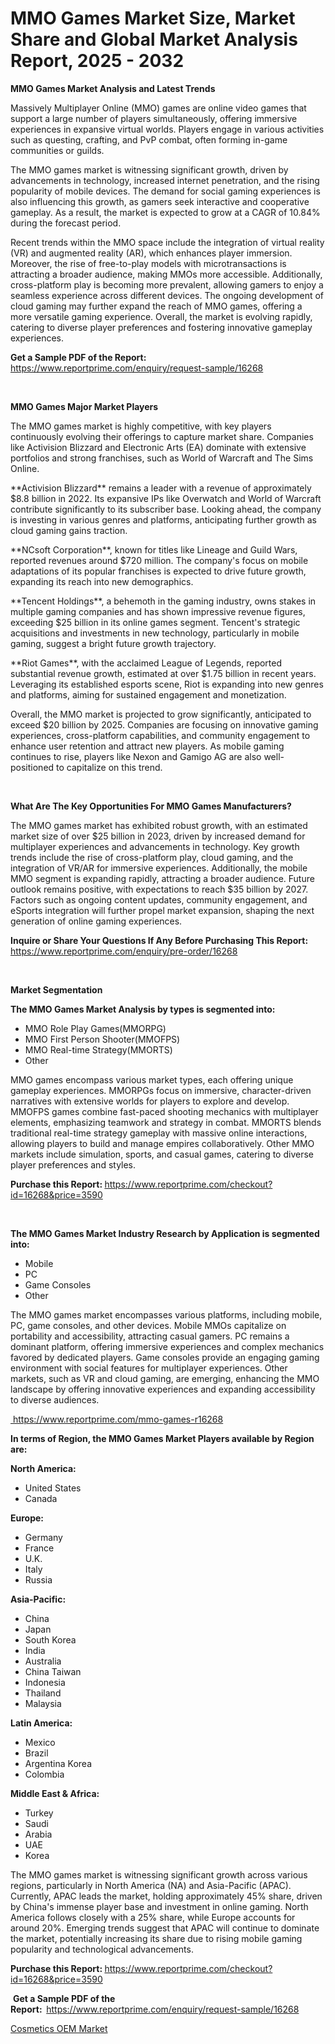 <p><h1>MMO Games Market Size, Market Share and Global Market Analysis Report, 2025 - 2032</h1></p><p><strong>MMO Games Market Analysis and Latest Trends</strong></p>
<p><p>Massively Multiplayer Online (MMO) games are online video games that support a large number of players simultaneously, offering immersive experiences in expansive virtual worlds. Players engage in various activities such as questing, crafting, and PvP combat, often forming in-game communities or guilds.</p><p>The MMO games market is witnessing significant growth, driven by advancements in technology, increased internet penetration, and the rising popularity of mobile devices. The demand for social gaming experiences is also influencing this growth, as gamers seek interactive and cooperative gameplay. As a result, the market is expected to grow at a CAGR of 10.84% during the forecast period.</p><p>Recent trends within the MMO space include the integration of virtual reality (VR) and augmented reality (AR), which enhances player immersion. Moreover, the rise of free-to-play models with microtransactions is attracting a broader audience, making MMOs more accessible. Additionally, cross-platform play is becoming more prevalent, allowing gamers to enjoy a seamless experience across different devices. The ongoing development of cloud gaming may further expand the reach of MMO games, offering a more versatile gaming experience. Overall, the market is evolving rapidly, catering to diverse player preferences and fostering innovative gameplay experiences.</p></p>
<p><strong>Get a Sample PDF of the Report:&nbsp;</strong> <a href="https://www.reportprime.com/enquiry/request-sample/16268?utm_campaign=3266&utm_medium=2&utm_source=Github&utm_content=ia&utm_term=20032025&utm_id=mmo-games">https://www.reportprime.com/enquiry/request-sample/16268</a></p>
<p>&nbsp;</p>
<p><strong>MMO Games Major Market Players</strong></p>
<p><p>The MMO games market is highly competitive, with key players continuously evolving their offerings to capture market share. Companies like Activision Blizzard and Electronic Arts (EA) dominate with extensive portfolios and strong franchises, such as World of Warcraft and The Sims Online.</p><p>**Activision Blizzard** remains a leader with a revenue of approximately $8.8 billion in 2022. Its expansive IPs like Overwatch and World of Warcraft contribute significantly to its subscriber base. Looking ahead, the company is investing in various genres and platforms, anticipating further growth as cloud gaming gains traction.</p><p>**NCsoft Corporation**, known for titles like Lineage and Guild Wars, reported revenues around $720 million. The company's focus on mobile adaptations of its popular franchises is expected to drive future growth, expanding its reach into new demographics.</p><p>**Tencent Holdings**, a behemoth in the gaming industry, owns stakes in multiple gaming companies and has shown impressive revenue figures, exceeding $25 billion in its online games segment. Tencent's strategic acquisitions and investments in new technology, particularly in mobile gaming, suggest a bright future growth trajectory.</p><p>**Riot Games**, with the acclaimed League of Legends, reported substantial revenue growth, estimated at over $1.75 billion in recent years. Leveraging its established esports scene, Riot is expanding into new genres and platforms, aiming for sustained engagement and monetization.</p><p>Overall, the MMO market is projected to grow significantly, anticipated to exceed $20 billion by 2025. Companies are focusing on innovative gaming experiences, cross-platform capabilities, and community engagement to enhance user retention and attract new players. As mobile gaming continues to rise, players like Nexon and Gamigo AG are also well-positioned to capitalize on this trend.</p></p>
<p>&nbsp;</p>
<p><strong>What Are The Key Opportunities For MMO Games Manufacturers?</strong></p>
<p><p>The MMO games market has exhibited robust growth, with an estimated market size of over $25 billion in 2023, driven by increased demand for multiplayer experiences and advancements in technology. Key growth trends include the rise of cross-platform play, cloud gaming, and the integration of VR/AR for immersive experiences. Additionally, the mobile MMO segment is expanding rapidly, attracting a broader audience. Future outlook remains positive, with expectations to reach $35 billion by 2027. Factors such as ongoing content updates, community engagement, and eSports integration will further propel market expansion, shaping the next generation of online gaming experiences.</p></p>
<p><strong>Inquire or Share Your Questions If Any Before Purchasing This Report:</strong> <a href="https://www.reportprime.com/enquiry/pre-order/16268?utm_campaign=3266&utm_medium=2&utm_source=Github&utm_content=ia&utm_term=20032025&utm_id=mmo-games">https://www.reportprime.com/enquiry/pre-order/16268</a></p>
<p>&nbsp;</p>
<p><strong>Market Segmentation</strong></p>
<p><strong>The MMO Games Market Analysis by types is segmented into:</strong></p>
<p><ul><li>MMO Role Play Games(MMORPG)</li><li>MMO First Person Shooter(MMOFPS)</li><li>MMO Real-time Strategy(MMORTS)</li><li>Other</li></ul></p>
<p><p>MMO games encompass various market types, each offering unique gameplay experiences. MMORPGs focus on immersive, character-driven narratives with extensive worlds for players to explore and develop. MMOFPS games combine fast-paced shooting mechanics with multiplayer elements, emphasizing teamwork and strategy in combat. MMORTS blends traditional real-time strategy gameplay with massive online interactions, allowing players to build and manage empires collaboratively. Other MMO markets include simulation, sports, and casual games, catering to diverse player preferences and styles.</p></p>
<p><strong>Purchase this Report:&nbsp;</strong><a href="https://www.reportprime.com/checkout?id=16268&price=3590&utm_campaign=3266&utm_medium=2&utm_source=Github&utm_content=ia&utm_term=20032025&utm_id=mmo-games">https://www.reportprime.com/checkout?id=16268&price=3590</a></p>
<p>&nbsp;</p>
<p><strong>The MMO Games Market Industry Research by Application is segmented into:</strong></p>
<p><ul><li>Mobile</li><li>PC</li><li>Game Consoles</li><li>Other</li></ul></p>
<p><p>The MMO games market encompasses various platforms, including mobile, PC, game consoles, and other devices. Mobile MMOs capitalize on portability and accessibility, attracting casual gamers. PC remains a dominant platform, offering immersive experiences and complex mechanics favored by dedicated players. Game consoles provide an engaging gaming environment with social features for multiplayer experiences. Other markets, such as VR and cloud gaming, are emerging, enhancing the MMO landscape by offering innovative experiences and expanding accessibility to diverse audiences.</p></p>
<p><a href="https://www.reportprime.com/mmo-games-r16268?utm_campaign=3266&utm_medium=2&utm_source=Github&utm_content=ia&utm_term=20032025&utm_id=mmo-games">&nbsp;https://www.reportprime.com/mmo-games-r16268</a></p>
<p><strong>In terms of Region, the MMO Games Market Players available by Region are:</strong></p>
<p>
    <p> <strong> North America: </strong>
        <ul>
            <li>United States</li>
            <li>Canada</li>
        </ul>
        </p> 
    <p> <strong> Europe: </strong>
        <ul>
            <li>Germany</li>
            <li>France</li>
            <li>U.K.</li>
            <li>Italy</li>
            <li>Russia</li>
        </ul>
        </p> 
    <p> <strong> Asia-Pacific: </strong>
        <ul>
            <li>China</li>
            <li>Japan</li>
            <li>South Korea</li>
            <li>India</li>
            <li>Australia</li>
            <li>China Taiwan</li>
            <li>Indonesia</li>
            <li>Thailand</li>
            <li>Malaysia</li>
        </ul>
        </p> 
    <p> <strong> Latin America: </strong>
        <ul>
            <li>Mexico</li>
            <li>Brazil</li>
            <li>Argentina Korea</li>
            <li>Colombia</li>
        </ul>
        </p> 
    <p> <strong> Middle East & Africa: </strong>
        <ul>
            <li>Turkey</li>
            <li>Saudi</li>
            <li>Arabia</li>
            <li>UAE</li>
            <li>Korea</li>
        </ul>
    </p>
    </p>
<p><p>The MMO games market is witnessing significant growth across various regions, particularly in North America (NA) and Asia-Pacific (APAC). Currently, APAC leads the market, holding approximately 45% share, driven by China's immense player base and investment in online gaming. North America follows closely with a 25% share, while Europe accounts for around 20%. Emerging trends suggest that APAC will continue to dominate the market, potentially increasing its share due to rising mobile gaming popularity and technological advancements.</p></p>
<p><strong>Purchase this Report: </strong><a href="https://www.reportprime.com/checkout?id=16268&price=3590&utm_campaign=3266&utm_medium=2&utm_source=Github&utm_content=ia&utm_term=20032025&utm_id=mmo-games">https://www.reportprime.com/checkout?id=16268&price=3590</a></p>
<p>&nbsp;<strong>Get a Sample PDF of the Report:&nbsp;&nbsp;</strong><a href="https://www.reportprime.com/enquiry/request-sample/16268?utm_campaign=3266&utm_medium=2&utm_source=Github&utm_content=ia&utm_term=20032025&utm_id=mmo-games">https://www.reportprime.com/enquiry/request-sample/16268</a></p>
<p><strong></strong></p>
<p><p><a href="https://github.com/porstheftyux/Market-Research-Report-List-1/blob/main/cosmetics-oem-market.md?utm_campaign=3266&utm_medium=2&utm_source=Github&utm_content=ia&utm_term=20032025&utm_id=mmo-games">Cosmetics OEM Market</a></p></p>